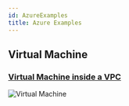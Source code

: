 ```yaml
---
id: AzureExamples
title: Azure Examples
---
```


## Virtual Machine

### [Virtual Machine inside a VPC](https://github.com/grucloud/grucloud/tree/main/examples/azure/vm)

![Virtual Machine](https://raw.githubusercontent.com/grucloud/grucloud/main/examples/azure/Compute/vm/artifacts/diagram-target.svg)
